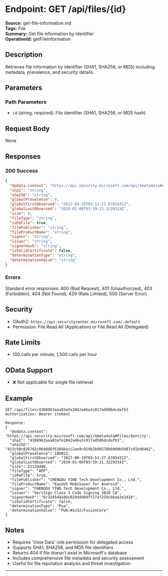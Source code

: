 # Endpoint: GET /api/files/{id}

**Source:** get-file-information.md  
**Tags:** File  
**Summary:** Get file information by identifier  
**OperationId:** getFileInformation

## Description
Retrieves file information by identifier (SHA1, SHA256, or MD5) including metadata, prevalence, and security details.

## Parameters
### Path Parameters
- `id` (string, required): File identifier (SHA1, SHA256, or MD5 hash)

## Request Body
None

## Responses
### 200 Success
```json
{
  "@odata.context": "https://api.security.microsoft.com/api/$metadata#Files/$entity",
  "sha1": "string",
  "sha256": "string",
  "globalPrevalence": 0,
  "globalFirstObserved": "2017-09-19T03:51:27.6785431Z",
  "globalLastObserved": "2020-01-06T03:59:21.3229314Z",
  "size": 0,
  "fileType": "string",
  "isPeFile": true,
  "filePublisher": "string",
  "fileProductName": "string",
  "signer": "string",
  "issuer": "string",
  "signerHash": "string",
  "isValidCertificate": false,
  "determinationType": "string",
  "determinationValue": "string"
}
```

### Errors
Standard error responses: 400 (Bad Request), 401 (Unauthorized), 403 (Forbidden), 404 (Not Found), 429 (Rate Limited), 500 (Server Error)

## Security
- OAuth2: `https://api.securitycenter.microsoft.com/.default`
- Permission: File.Read.All (Application) or File.Read.All (Delegated)

## Rate Limits
- 100 calls per minute, 1,500 calls per hour

## OData Support
- ❌ Not applicable for single file retrieval

## Example
```http
GET /api/files/4388963aaa83afe2042a46a3c017ad50bdcdafb3
Authorization: Bearer {token}

Response:
{
  "@odata.context": "https://api.security.microsoft.com/api/$metadata#Files/$entity",
  "sha1": "4388963aaa83afe2042a46a3c017ad50bdcdafb3",
  "sha256": "413c58c8267d2c8648d8f6384bacc2ae9c929b2b96578b6860b5087cd1bd6462",
  "globalPrevalence": 180022,
  "globalFirstObserved": "2017-09-19T03:51:27.6785431Z",
  "globalLastObserved": "2020-01-06T03:59:21.3229314Z",
  "size": 22139496,
  "fileType": "APP",
  "isPeFile": true,
  "filePublisher": "CHENGDU YIWO Tech Development Co., Ltd.",
  "fileProductName": "EaseUS MobiSaver for Android",
  "signer": "CHENGDU YIWO Tech Development Co., Ltd.",
  "issuer": "VeriSign Class 3 Code Signing 2010 CA",
  "signerHash": "6c3245d4a9bc0244d99dff27af259cbbae2e2d16",
  "isValidCertificate": false,
  "determinationType": "Pua",
  "determinationValue": "PUA:Win32/FusionCore"
}
```

## Notes
- Requires 'View Data' role permission for delegated access
- Supports SHA1, SHA256, and MD5 file identifiers
- Returns 404 if file doesn't exist in Microsoft's database
- Includes comprehensive file metadata and security assessment
- Useful for file reputation analysis and threat investigation

---
